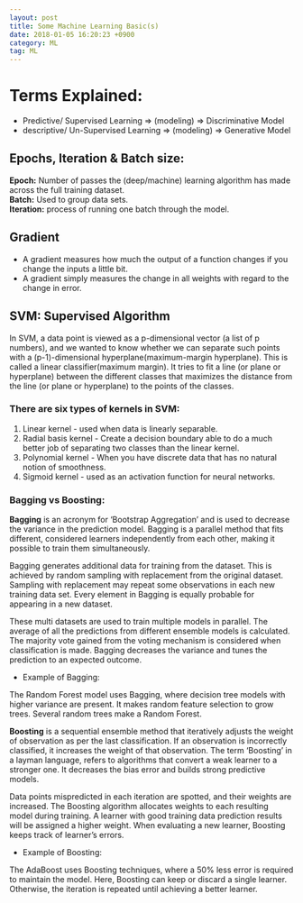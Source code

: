 ```yaml
---
layout: post
title: Some Machine Learning Basic(s)
date: 2018-01-05 16:20:23 +0900
category: ML
tag: ML
---
```


# Terms Explained:

- Predictive/ Supervised Learning => (modeling) => Discriminative Model
- descriptive/ Un-Supervised Learning => (modeling) => Generative Model

## Epochs, Iteration & Batch size: <br>
**Epoch:** Number of passes the (deep/machine) learning algorithm has made across the full training dataset. <br>
**Batch:** Used to group data sets. <br>
**Iteration:** process of running one batch through the model.<br>


## Gradient

* A gradient measures how much the output of a function changes if you change the inputs a little bit.
* A gradient simply measures the change in all weights with regard to the change in error.

##  SVM: Supervised Algorithm

In SVM, a data point is viewed as a p-dimensional vector (a list of p numbers), and we wanted to know whether we can separate such points with a (p-1)-dimensional hyperplane(maximum-margin hyperplane). This is called a linear classifier(maximum margin). It tries to fit a line (or plane or hyperplane) between the different classes that maximizes the distance from the line (or plane or hyperplane) to the points of the classes.

### There are six types of kernels in SVM:
1. Linear kernel - used when data is linearly separable.
2. Radial basis kernel - Create a decision boundary able to do a much better job of separating two classes than the linear kernel.
3. Polynomial kernel - When you have discrete data that has no natural notion of smoothness.
4. Sigmoid kernel - used as an activation function for neural networks.


### Bagging vs Boosting:

**Bagging** is an acronym for ‘Bootstrap Aggregation’ and is used to decrease the variance in the prediction model. Bagging is a parallel method that fits different, considered learners independently from each other, making it possible to train them simultaneously.

Bagging generates additional data for training from the dataset. This is achieved by random sampling with replacement from the original dataset. Sampling with replacement may repeat some observations in each new training data set. Every element in Bagging is equally probable for appearing in a new dataset.

These multi datasets are used to train multiple models in parallel. The average of all the predictions from different ensemble models is calculated. The majority vote gained from the voting mechanism is considered when classification is made. Bagging decreases the variance and tunes the prediction to an expected outcome.

* Example of Bagging:

The Random Forest model uses Bagging, where decision tree models with higher variance are present. It makes random feature selection to grow trees. Several random trees make a Random Forest.



**Boosting** is a sequential ensemble method that iteratively adjusts the weight of observation as per the last classification. If an observation is incorrectly classified, it increases the weight of that observation. The term ‘Boosting’ in a layman language, refers to algorithms that convert a weak learner to a stronger one. It decreases the bias error and builds strong predictive models.

Data points mispredicted in each iteration are spotted, and their weights are increased. The Boosting algorithm allocates weights to each resulting model during training. A learner with good training data prediction results will be assigned a higher weight. When evaluating a new learner, Boosting keeps track of learner’s errors.

* Example of Boosting:

The AdaBoost uses Boosting techniques, where a 50% less error is required to maintain the model. Here, Boosting can keep or discard a single learner. Otherwise, the iteration is repeated until achieving a better learner.
